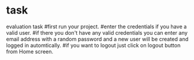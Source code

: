 # task
 evaluation task
#first run your project.
#enter the credentials if you have a valid user.
#if there you don't have any valid credentials you can enter any email address with a random password and a new user will be created and logged in automtically.
#if you want to logout just click on logout button from Home screen.

